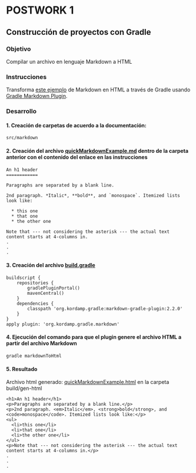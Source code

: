 # POSTWORK 1
## Construcción de proyectos con Gradle
### Objetivo
Compilar un archivo en lenguaje Markdown a HTML
### Instrucciones
Transforma [este ejemplo](http://www.unexpected-vortices.com/sw/rippledoc/quick-markdown-example.html) de Markdown en HTML a través de Gradle usando [Gradle Markdown Plugin](https://github.com/kordamp/markdown-gradle-plugin).
### Desarrollo
#### 1. Creación de carpetas de acuerdo a la documentación:
```
src/markdown
```
#### 2. Creación del archivo [quickMarkdownExample.md](https://github.com/adavals/bedu-webjava-f2/blob/master/postwork1/src/markdown/quickMarkdownExample.md) dentro de la carpeta anterior con el contenido del enlace en las instrucciones
```
An h1 header
============

Paragraphs are separated by a blank line.

2nd paragraph. *Italic*, **bold**, and `monospace`. Itemized lists
look like:

  * this one
  * that one
  * the other one

Note that --- not considering the asterisk --- the actual text
content starts at 4-columns in.
.
.
.
```
#### 3. Creación del archivo [build.gradle](https://github.com/adavals/bedu-webjava-f2/blob/master/postwork1/build.gradle)
```
buildscript {
    repositories {
        gradlePluginPortal()
        mavenCentral()
    }
    dependencies {
        classpath 'org.kordamp.gradle:markdown-gradle-plugin:2.2.0'
    }
}
apply plugin: 'org.kordamp.gradle.markdown'
```
#### 4. Ejecución del comando para que el plugin genere el archivo HTML a partir del archivo Markdown
```
gradle markdownToHtml
```
#### 5. Resultado
Archivo html generado: [quickMarkdownExample.html](https://github.com/adavals/bedu-webjava-f2/blob/master/postwork1/build/gen-html/quickMarkdownExample.html) en la carpeta build/gen-html
```
<h1>An h1 header</h1>
<p>Paragraphs are separated by a blank line.</p>
<p>2nd paragraph. <em>Italic</em>, <strong>bold</strong>, and <code>monospace</code>. Itemized lists look like:</p>
<ul>
  <li>this one</li>
  <li>that one</li>
  <li>the other one</li>
</ul>
<p>Note that --- not considering the asterisk --- the actual text content starts at 4-columns in.</p>
.
.
.
```
